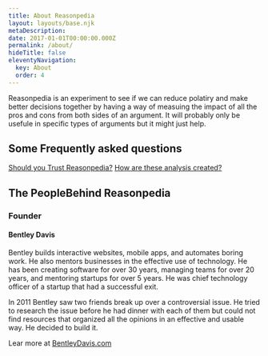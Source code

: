 ```yaml
---
title: About Reasonpedia
layout: layouts/base.njk
metaDescription:
date: 2017-01-01T00:00:00.000Z
permalink: /about/
hideTitle: false
eleventyNavigation:
  key: About
  order: 4
---
```


Reasonpedia is an experiment to see if we can reduce polatiry and make better decisions together by having a way of measuing the impact of all the pros and cons from both sides of an argument. It will probably only be usefule in specific types of arguments but it might just help.

## Some Frequently asked questions

[Should you Trust Reasonpedia?](./trust)
[How are these analysis created?](./work)

## The PeopleBehind Reasonpedia

<div class="content-row">
  <div>
    <amp-img alt="Bentley smiling leaning against a wall" src="/site/img/bentley.jpg" width="600" height="600" layout="responsive"></amp-img>
  </div>
  <div>

### Founder

#### Bentley Davis

Bentley builds interactive websites, mobile apps, and automates boring work. He also mentors businesses in the effective use of technology. He has been creating software for over 30 years, managing teams for over 20 years, and mentoring startups for over 5 years. He was chief technology officer of a startup that had a successful exit.

In 2011 Bentley saw two friends break up over a controversial issue. He tried to research the issue before he had dinner with each of them but could not find resources that organized all the opinions in an effective and usable way. He decided to build it.

Lear more at [BentleyDavis.com](https://BentleyDavis.com)

  </div>
</div>

